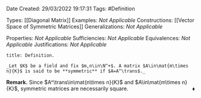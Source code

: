 <div class="topSpace"></div>

Date Created: 29/03/2022 19:17:31
Tags: #Definition

Types: [[Diagonal Matrix]]
Examples: _Not Applicable_
Constructions: [[Vector Space of Symmetric Matrices]]
Generalizations: _Not Applicable_

Properties: _Not Applicable_
Sufficiencies: _Not Applicable_
Equivalences: _Not Applicable_
Justifications: _Not Applicable_

``` ad-Definition
title: Definition.

_Let $K$ be a field and fix $m,n\in\N^+$. A matrix $A\in\mat{m\times n}{K}$ is said to be **symmetric** if $A=A^\trans$._

```

**Remark.** Since $A^\trans\in\mat{n\times n}{K}$ and $A\in\mat{m\times n}{K}$, symmetric matrices are necessarily square.<span style="float:right;">$\blacklozenge$</span>
